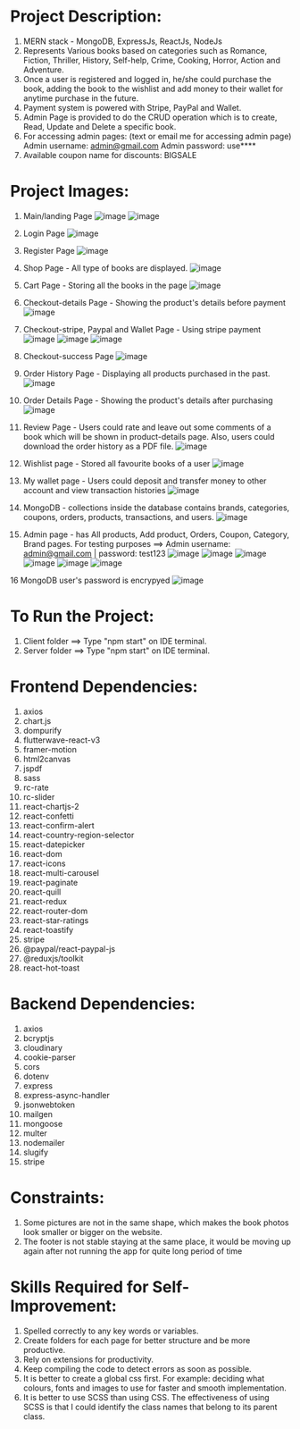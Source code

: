 # Project Description:

1.  MERN stack - MongoDB, ExpressJs, ReactJs, NodeJs
2.  Represents Various books based on categories such as Romance, Fiction,
    Thriller, History, Self-help, Crime, Cooking, Horror, Action and Adventure.
3.  Once a user is registered and logged in, he/she could purchase the book, adding the book
    to the wishlist and add money to their wallet for anytime purchase in the future.
4.  Payment system is powered with Stripe, PayPal and Wallet.
5.  Admin Page is provided to do the CRUD operation which is to create, Read, Update
    and Delete a specific book.
6.  For accessing admin pages: (text or email me for accessing admin page)
    Admin username: admin@gmail.com
    Admin password: use****
7.  Available coupon name for discounts:
    BIGSALE

# Project Images:

1.  Main/landing Page
    ![image](https://github.com/kevinandris/Bookstore_app/assets/102328858/75a9ff4f-50bb-4d32-a945-c14aca55fdf1)
    ![image](https://github.com/kevinandris/Bookstore_app/assets/102328858/956e2030-b262-4699-abfe-0866d7b1563b)

2.  Login Page
    ![image](https://github.com/kevinandris/Bookstore_app/assets/102328858/eb67d79a-a576-456d-a9ec-ddbcc0a240da)

3.  Register Page
    ![image](https://github.com/kevinandris/Bookstore_app/assets/102328858/3647da72-bf13-43a0-8eba-77600612bcfb)

4.  Shop Page - All type of books are displayed.
    ![image](https://github.com/kevinandris/Bookstore_app/assets/102328858/cf890083-6970-4726-a1ad-2e11e734adc6)

5.  Cart Page - Storing all the books in the page
    ![image](https://github.com/kevinandris/Bookstore_app/assets/102328858/76dd2c92-9125-419f-91a4-cad1da83c004)

6.  Checkout-details Page - Showing the product's details before payment
    ![image](https://github.com/kevinandris/Bookstore_app/assets/102328858/a7ebbedd-d3c8-474b-bbf3-9a5f9ddd3913)

7.  Checkout-stripe, Paypal and Wallet Page - Using stripe payment
    ![image](https://github.com/kevinandris/Bookstore_app/assets/102328858/8845f035-3f8c-48e8-bec1-0aea8c801fb1)
    ![image](https://github.com/kevinandris/Bookstore_app/assets/102328858/20dddc6b-fca8-47a4-96b8-86014a55306b)
    ![image](https://github.com/kevinandris/Bookstore_app/assets/102328858/07d3f4ae-87ab-4f79-8285-8569c1cc7379)

8.  Checkout-success Page
    ![image](https://github.com/kevinandris/Bookstore_app/assets/102328858/8c7e6c53-03e7-4e39-bbf3-0da7c8920ec3)

9.  Order History Page - Displaying all products purchased in the past.
    ![image](https://github.com/kevinandris/Bookstore_app/assets/102328858/7c83e09e-53b0-4d14-b1a8-0de495b8ee02)

10. Order Details Page - Showing the product's details after purchasing
    ![image](https://github.com/kevinandris/Bookstore_app/assets/102328858/5f8052bf-c171-4897-b001-6cc1a1f3afbd)

11. Review Page - Users could rate and leave out some comments of a book which will be shown in product-details page.
    Also, users could download the order history as a PDF file.
    ![image](https://github.com/kevinandris/Bookstore_app/assets/102328858/bf917763-2789-454b-b3d3-a76402a7a9f2)

12. Wishlist page - Stored all favourite books of a user
    ![image](https://github.com/kevinandris/Bookstore_app/assets/102328858/bc0aa489-2ebf-48dc-bc27-33d34fd65f88)

13. My wallet page - Users could deposit and transfer money to other account and view transaction histories
    ![image](https://github.com/kevinandris/Bookstore_app/assets/102328858/fa766577-5fce-4533-8901-b437780378b3)

14. MongoDB - collections inside the database contains brands, categories, coupons, orders, products,
    transactions, and users.
    ![image](https://github.com/kevinandris/Bookstore_app/assets/102328858/28ed4600-435d-40b6-92f7-d3d8952348af)

15. Admin page - has All products, Add product, Orders, Coupon, Category, Brand pages.
    For testing purposes ==> Admin username: admin@gmail.com | password: test123
    ![image](https://github.com/kevinandris/Bookstore_app/assets/102328858/1b629e5f-0b21-465a-9ad0-99386b4950bf)
    ![image](https://github.com/kevinandris/Bookstore_app/assets/102328858/1ad12638-1c70-4126-a23c-6104e2c347db)
    ![image](https://github.com/kevinandris/Bookstore_app/assets/102328858/6b8e8b0f-a95c-4335-9fe8-c9beff9da52e)
    ![image](https://github.com/kevinandris/Bookstore_app/assets/102328858/7843e296-8e8f-4220-b54b-b57222e59f55)
    ![image](https://github.com/kevinandris/Bookstore_app/assets/102328858/66398381-d3a9-4f14-bac7-43fce334b790)
    ![image](https://github.com/kevinandris/Bookstore_app/assets/102328858/2f241bbe-8dce-487c-8b4d-7014689b49b9)

16 MongoDB user's password is encrypyed
![image](https://github.com/kevinandris/Bookstore_app/assets/102328858/c3ee9fc2-25c8-4d8f-bb1b-04ae3520be23)


# To Run the Project:

1.  Client folder ==> Type "npm start" on IDE terminal.
2.  Server folder ==> Type "npm start" on IDE terminal.

# Frontend Dependencies:

1.  axios
2.  chart.js
3.  dompurify
4.  flutterwave-react-v3
5.  framer-motion
6.  html2canvas
7.  jspdf
8.  sass
9.  rc-rate
10. rc-slider
11. react-chartjs-2
12. react-confetti
13. react-confirm-alert
14. react-country-region-selector
15. react-datepicker
16. react-dom
17. react-icons
18. react-multi-carousel
19. react-paginate
20. react-quill
21. react-redux
22. react-router-dom
23. react-star-ratings
24. react-toastify
25. stripe
26. @paypal/react-paypal-js
27. @reduxjs/toolkit
28. react-hot-toast

# Backend Dependencies:

1.  axios
2.  bcryptjs
3.  cloudinary
4.  cookie-parser
5.  cors
6.  dotenv
7.  express
8.  express-async-handler
9.  jsonwebtoken
10. mailgen
11. mongoose
12. multer
13. nodemailer
14. slugify
15. stripe

# Constraints:

1. Some pictures are not in the same shape, which makes the book photos
    look smaller or bigger on the website.
2. The footer is not stable staying at the same place, it would be moving up again
   after not running the app for quite long period of time

# Skills Required for Self-Improvement:

1.  Spelled correctly to any key words or variables.
2.  Create folders for each page for better structure and be more productive.
3.  Rely on extensions for productivity.
4.  Keep compiling the code to detect errors as soon as possible.
5.  It is better to create a global css first. For example: deciding what colours, fonts and images
    to use for faster and smooth implementation.
6.  It is better to use SCSS than using CSS. The effectiveness of using SCSS is that
    I could identify the class names that belong to its parent class.
